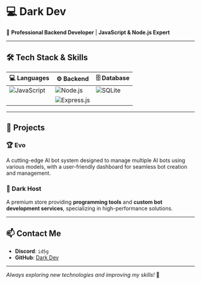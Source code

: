 # 💻 Dark Dev

🚀 **Professional Backend Developer** | **JavaScript & Node.js Expert**

---

## 🛠️ Tech Stack & Skills

| 💻 Languages | ⚙️ Backend | 🗄️ Database |
|-------------|-----------|------------|
| ![JavaScript](https://img.shields.io/badge/JavaScript-F7DF1E?style=flat&logo=javascript&logoColor=black) | ![Node.js](https://img.shields.io/badge/Node.js-339933?style=flat&logo=nodedotjs&logoColor=white) | ![SQLite](https://img.shields.io/badge/SQLite-003B57?style=flat&logo=sqlite&logoColor=white) |
| | ![Express.js](https://img.shields.io/badge/Express.js-000000?style=flat&logo=express&logoColor=white) | |

---

## 🚀 Projects

### 🏆 Evo
A cutting-edge AI bot system designed to manage multiple AI bots using various models, with a user-friendly dashboard for seamless bot creation and management.

### 🏪 Dark Host
A premium store providing **programming tools** and **custom bot development services**, specializing in high-performance solutions.

---

## 📫 Contact Me
- **Discord**: `id5g`
- **GitHub**: [Dark Dev](https://github.com/id5g)

---
_Always exploring new technologies and improving my skills!_ 🚀
